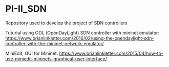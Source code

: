 # PI-II_SDN
Repository used to develop the project of SDN controllers


Tuturial using ODL (OpenDayLight) SDN controller with mininet emulator:
https://www.brianlinkletter.com/2016/02/using-the-opendaylight-sdn-controller-with-the-mininet-network-emulator/


MiniEdit, GUI for Mininet: https://www.brianlinkletter.com/2015/04/how-to-use-miniedit-mininets-graphical-user-interface/
